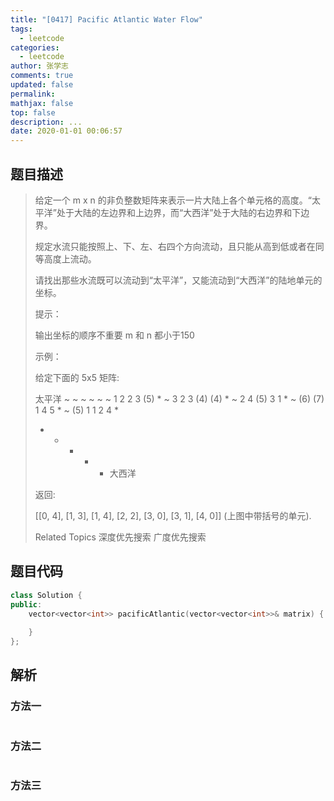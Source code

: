 ```yaml
---
title: "[0417] Pacific Atlantic Water Flow"
tags:
  - leetcode
categories:
  - leetcode
author: 张学志
comments: true
updated: false
permalink:
mathjax: false
top: false
description: ...
date: 2020-01-01 00:06:57
---
```


## 题目描述

> 给定一个 m x n 的非负整数矩阵来表示一片大陆上各个单元格的高度。“太平洋”处于大陆的左边界和上边界，而“大西洋”处于大陆的右边界和下边界。 
> 
> 规定水流只能按照上、下、左、右四个方向流动，且只能从高到低或者在同等高度上流动。 
> 
> 请找出那些水流既可以流动到“太平洋”，又能流动到“大西洋”的陆地单元的坐标。 
> 
> 
> 
> 提示： 
> 
> 
> 输出坐标的顺序不重要 
> m 和 n 都小于150 
> 
> 
> 
> 
> 示例： 
> 
> 
> 
> 
> 给定下面的 5x5 矩阵:
> 
> 太平洋 ~   ~   ~   ~   ~ 
> ~  1   2   2   3  (5) *
> ~  3   2   3  (4) (4) *
> ~  2   4  (5)  3   1  *
> ~ (6) (7)  1   4   5  *
> ~ (5)  1   1   2   4  *
> *   *   *   *   * 大西洋
> 
> 返回:
> 
> [[0, 4], [1, 3], [1, 4], [2, 2], [3, 0], [3, 1], [4, 0]] (上图中带括号的单元).
> 
> 
> 
> Related Topics 深度优先搜索 广度优先搜索

## 题目代码

```cpp
class Solution {
public:
    vector<vector<int>> pacificAtlantic(vector<vector<int>>& matrix) {
        
    }
};
```

## 解析

### 方法一

```cpp

```

### 方法二

```cpp

```

### 方法三

```cpp

```

